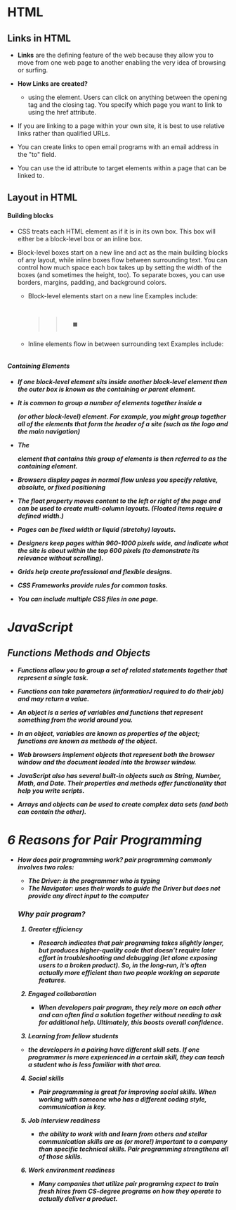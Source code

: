 # HTML

## Links in HTML
* **Links** are the defining feature of the web
because they allow you to move from
one web page to another enabling the
very idea of browsing or surfing.

* **How Links are created?** 
   * using the <a> element. Users can click on anything
between the opening <a> tag and the closing </a> tag. You specify which page you want to link to using the href attribute.


* If you are linking to a page within your own site, it is
best to use relative links rather than qualified URLs.

* You can create links to open email programs with an
email address in the "to" field.

* You can use the id attribute to target elements within
a page that can be linked to.

## Layout in HTML

#### Building blocks
* CSS treats each HTML element as if it is in its
own box. This box will either be a block-level
box or an inline box.
* Block-level boxes start on a new line and act as the main building blocks of any layout, while inline boxes flow between surrounding text. You can control how much space each box takes up by setting the width of the boxes (and sometimes the height, too). To separate boxes, you can use borders, margins, padding, and background colors.


  * Block-level elements start on a new line Examples include:
    >> <h1> <p> <ul> <li>

  * Inline elements flow in between surrounding text Examples include:

    >> <img> <b> <i>

#### Containing Elements

* If one block-level element sits inside another
  block-level element then the outer box is known as the containing or parent element.

* It is common to group a number of elements together inside a <div> (or other block-level) element. For example, you might group together all of the elements that form the header of a site (such as the logo and the main navigation)

 * The <div> element that contains this group of
elements is then referred to as the containing element.

* Browsers display pages in normal flow unless you
specify relative, absolute, or fixed positioning

* The float property moves content to the left or right
of the page and can be used to create multi-column
layouts. (Floated items require a defined width.)

* Pages can be fixed width or liquid (stretchy) layouts.

* Designers keep pages within 960-1000 pixels wide,
and indicate what the site is about within the top 600
pixels (to demonstrate its relevance without scrolling).

* Grids help create professional and flexible designs.

* CSS Frameworks provide rules for common tasks.

* You can include multiple CSS files in one page.


# JavaScript
## Functions Methods and Objects 

* Functions allow you to group a set of related
statements together that represent a single task.

* Functions can take parameters (informatiorJ required
to do their job) and may return a value.

* An object is a series of variables and functions that
represent something from the world around you.

* In an object, variables are known as properties of the
object; functions are known as methods of the object.

* Web browsers implement objects that represent both
the browser window and the document loaded into the
browser window.

* JavaScript also has several built-in objects such as
String, Number, Math, and Date. Their properties and
methods offer functionality that help you write scripts.

* Arrays and objects can be used to create complex data
sets (and both can contain the other).

# 6 Reasons for Pair Programming

* **How does pair programming work?**
  pair programming commonly involves two roles:
  * The Driver: is the programmer who is typing
  * The Navigator: uses their words to guide the Driver but does not provide any direct input to the computer


  ### Why pair program?

  1.  Greater efficiency

      * Research indicates that pair programing takes slightly longer, but produces higher-quality code that doesn’t require later effort in troubleshooting and debugging (let alone exposing users to a broken product). So, in the long-run, it’s often actually more efficient than two people working on separate features.


  2. Engaged collaboration

     * When developers pair program, they rely more on each other and can often find a solution together without needing to ask for additional help. Ultimately, this boosts overall confidence.

  3. Learning from fellow students

    * the developers in a pairing have different skill sets. If one programmer is more experienced in a certain skill, they can teach a student who is less familiar with that area.

  4. Social skills

     * Pair programming is great for improving social skills. When working with someone who has a different coding style, communication is key.

  5. Job interview readiness

      *  the ability to work with and learn from others and stellar communication skills are as (or more!) important to a company than specific technical skills. Pair programming strengthens all of those skills.

  6. Work environment readiness
     * Many companies that utilize pair programing expect to train fresh hires from CS-degree programs on how they operate to actually deliver a product.




